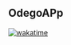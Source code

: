 ## OdegoAPp
<a href="https://wakatime.com/badge/user/563ecbb7-89c4-4563-82c1-258e14191d74/project/cfc31b09-0946-4a3b-ab2c-09ad23760cfe"><img src="https://wakatime.com/badge/user/563ecbb7-89c4-4563-82c1-258e14191d74/project/cfc31b09-0946-4a3b-ab2c-09ad23760cfe.svg" alt="wakatime"></a>
